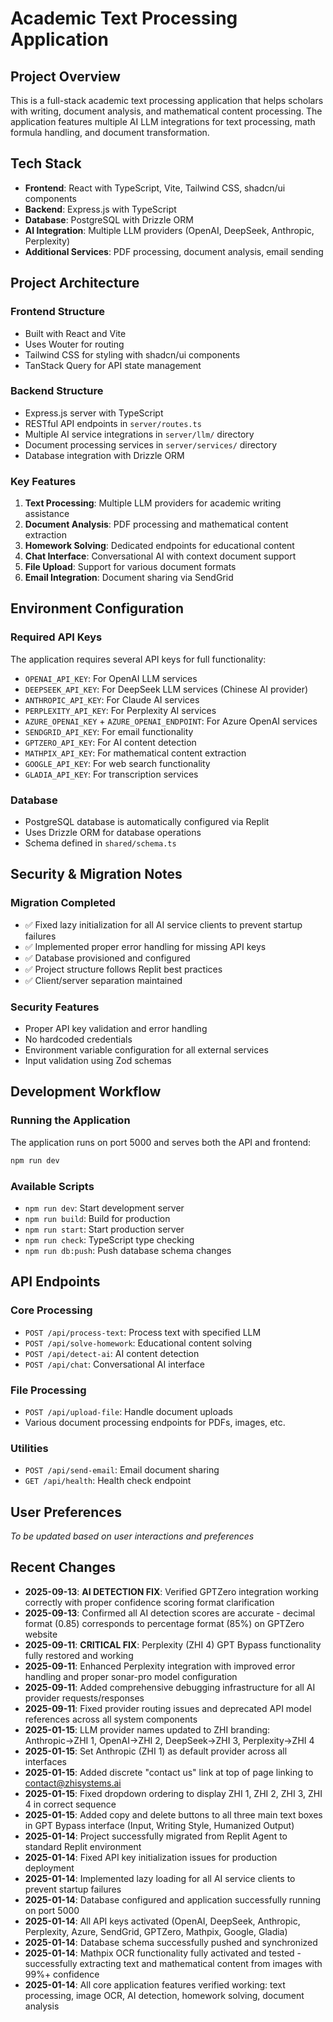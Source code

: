 # Academic Text Processing Application

## Project Overview
This is a full-stack academic text processing application that helps scholars with writing, document analysis, and mathematical content processing. The application features multiple AI LLM integrations for text processing, math formula handling, and document transformation.

## Tech Stack
- **Frontend**: React with TypeScript, Vite, Tailwind CSS, shadcn/ui components
- **Backend**: Express.js with TypeScript
- **Database**: PostgreSQL with Drizzle ORM
- **AI Integration**: Multiple LLM providers (OpenAI, DeepSeek, Anthropic, Perplexity)
- **Additional Services**: PDF processing, document analysis, email sending

## Project Architecture

### Frontend Structure
- Built with React and Vite
- Uses Wouter for routing
- Tailwind CSS for styling with shadcn/ui components
- TanStack Query for API state management

### Backend Structure
- Express.js server with TypeScript
- RESTful API endpoints in `server/routes.ts`
- Multiple AI service integrations in `server/llm/` directory
- Document processing services in `server/services/` directory
- Database integration with Drizzle ORM

### Key Features
1. **Text Processing**: Multiple LLM providers for academic writing assistance
2. **Document Analysis**: PDF processing and mathematical content extraction
3. **Homework Solving**: Dedicated endpoints for educational content
4. **Chat Interface**: Conversational AI with context document support
5. **File Upload**: Support for various document formats
6. **Email Integration**: Document sharing via SendGrid

## Environment Configuration

### Required API Keys
The application requires several API keys for full functionality:

- `OPENAI_API_KEY`: For OpenAI LLM services
- `DEEPSEEK_API_KEY`: For DeepSeek LLM services (Chinese AI provider)
- `ANTHROPIC_API_KEY`: For Claude AI services
- `PERPLEXITY_API_KEY`: For Perplexity AI services
- `AZURE_OPENAI_KEY` + `AZURE_OPENAI_ENDPOINT`: For Azure OpenAI services
- `SENDGRID_API_KEY`: For email functionality
- `GPTZERO_API_KEY`: For AI content detection
- `MATHPIX_API_KEY`: For mathematical content extraction
- `GOOGLE_API_KEY`: For web search functionality
- `GLADIA_API_KEY`: For transcription services

### Database
- PostgreSQL database is automatically configured via Replit
- Uses Drizzle ORM for database operations
- Schema defined in `shared/schema.ts`

## Security & Migration Notes

### Migration Completed
- ✅ Fixed lazy initialization for all AI service clients to prevent startup failures
- ✅ Implemented proper error handling for missing API keys
- ✅ Database provisioned and configured
- ✅ Project structure follows Replit best practices
- ✅ Client/server separation maintained

### Security Features
- Proper API key validation and error handling
- No hardcoded credentials
- Environment variable configuration for all external services
- Input validation using Zod schemas

## Development Workflow

### Running the Application
The application runs on port 5000 and serves both the API and frontend:
```bash
npm run dev
```

### Available Scripts
- `npm run dev`: Start development server
- `npm run build`: Build for production
- `npm run start`: Start production server
- `npm run check`: TypeScript type checking
- `npm run db:push`: Push database schema changes

## API Endpoints

### Core Processing
- `POST /api/process-text`: Process text with specified LLM
- `POST /api/solve-homework`: Educational content solving
- `POST /api/detect-ai`: AI content detection
- `POST /api/chat`: Conversational AI interface

### File Processing
- `POST /api/upload-file`: Handle document uploads
- Various document processing endpoints for PDFs, images, etc.

### Utilities
- `POST /api/send-email`: Email document sharing
- `GET /api/health`: Health check endpoint

## User Preferences
*To be updated based on user interactions and preferences*

## Recent Changes
- **2025-09-13**: **AI DETECTION FIX**: Verified GPTZero integration working correctly with proper confidence scoring format clarification
- **2025-09-13**: Confirmed all AI detection scores are accurate - decimal format (0.85) corresponds to percentage format (85%) on GPTZero website
- **2025-09-11**: **CRITICAL FIX**: Perplexity (ZHI 4) GPT Bypass functionality fully restored and working
- **2025-09-11**: Enhanced Perplexity integration with improved error handling and proper sonar-pro model configuration
- **2025-09-11**: Added comprehensive debugging infrastructure for all AI provider requests/responses
- **2025-09-11**: Fixed provider routing issues and deprecated API model references across all system components
- **2025-01-15**: LLM provider names updated to ZHI branding: Anthropic→ZHI 1, OpenAI→ZHI 2, DeepSeek→ZHI 3, Perplexity→ZHI 4
- **2025-01-15**: Set Anthropic (ZHI 1) as default provider across all interfaces
- **2025-01-15**: Added discrete "contact us" link at top of page linking to contact@zhisystems.ai
- **2025-01-15**: Fixed dropdown ordering to display ZHI 1, ZHI 2, ZHI 3, ZHI 4 in correct sequence
- **2025-01-15**: Added copy and delete buttons to all three main text boxes in GPT Bypass interface (Input, Writing Style, Humanized Output)
- **2025-01-14**: Project successfully migrated from Replit Agent to standard Replit environment
- **2025-01-14**: Fixed API key initialization issues for production deployment
- **2025-01-14**: Implemented lazy loading for all AI service clients to prevent startup failures
- **2025-01-14**: Database configured and application successfully running on port 5000
- **2025-01-14**: All API keys activated (OpenAI, DeepSeek, Anthropic, Perplexity, Azure, SendGrid, GPTZero, Mathpix, Google, Gladia)
- **2025-01-14**: Database schema successfully pushed and synchronized
- **2025-01-14**: Mathpix OCR functionality fully activated and tested - successfully extracting text and mathematical content from images with 99%+ confidence
- **2025-01-14**: All core application features verified working: text processing, image OCR, AI detection, homework solving, document analysis
